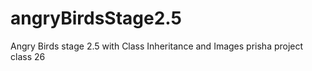 # angryBirdsStage2.5
Angry Birds stage 2.5 with Class Inheritance and Images
prisha project class 26
